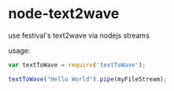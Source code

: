 # node-text2wave
use festival's text2wave via nodejs streams

usage:
```javascript
var textToWave = require('textToWave');

textToWave("Hello World").pipe(myFileStream);
```

